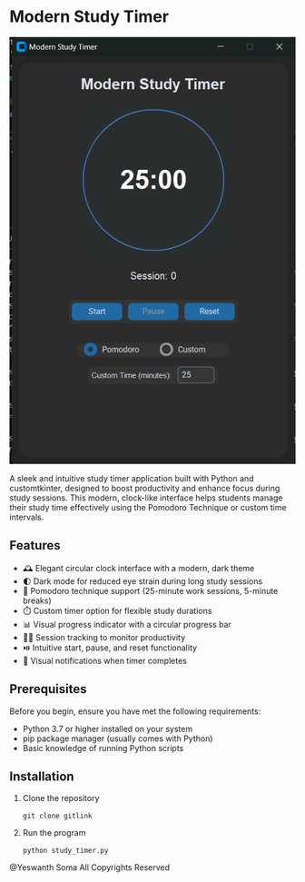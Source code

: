 # Modern Study Timer

![Modern Study Timer](https://github.com/Yesh2344/StudyTimer/blob/main/Screenshot%20(140).png)

A sleek and intuitive study timer application built with Python and customtkinter, designed to boost productivity and enhance focus during study sessions. This modern, clock-like interface helps students manage their study time effectively using the Pomodoro Technique or custom time intervals.

## Features

- 🕰️ Elegant circular clock interface with a modern, dark theme
- 🌓 Dark mode for reduced eye strain during long study sessions
- 🔄 Pomodoro technique support (25-minute work sessions, 5-minute breaks)
- ⏱️ Custom timer option for flexible study durations
- 📊 Visual progress indicator with a circular progress bar
- 🧘‍♂️ Session tracking to monitor productivity
- ⏯️ Intuitive start, pause, and reset functionality
- 🔔 Visual notifications when timer completes

## Prerequisites

Before you begin, ensure you have met the following requirements:

- Python 3.7 or higher installed on your system
- pip package manager (usually comes with Python)
- Basic knowledge of running Python scripts

## Installation

1. Clone the repository
   ```
   git clone gitlink
   ```
2. Run the program
   ```
   python study_timer.py
   ```

@Yeswanth Soma All Copyrights Reserved
